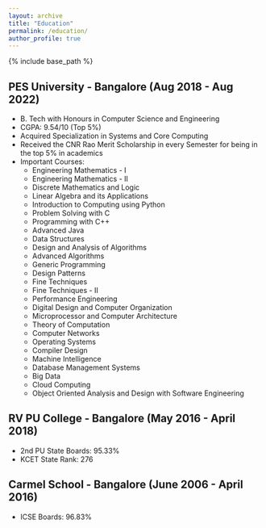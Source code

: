 ```yaml
---
layout: archive
title: "Education"
permalink: /education/
author_profile: true
---
```


{% include base_path %}

## PES University - Bangalore (Aug 2018 - Aug 2022)
 * B. Tech with Honours in Computer Science and Engineering
 * CGPA: 9.54/10 (Top 5%)
 * Acquired Specialization in Systems and Core Computing
 * Received the CNR Rao Merit Scholarship in every Semester for being in the top 5% in academics
 * Important Courses:
    * Engineering Mathematics - I
    * Engineering Mathematics - II
    * Discrete Mathematics and Logic
    * Linear Algebra and its Applications
    * Introduction to Computing using Python
    * Problem Solving with C
    * Programming with C++
    * Advanced Java
    * Data Structures
    * Design and Analysis of Algorithms
    * Advanced Algorithms
    * Generic Programming
    * Design Patterns
    * Fine Techniques
    * Fine Techniques - II
    * Performance Engineering
    * Digital Design and Computer Organization
    * Microprocessor and Computer Architecture
    * Theory of Computation
    * Computer Networks
    * Operating Systems
    * Compiler Design
    * Machine Intelligence
    * Database Management Systems
    * Big Data
    * Cloud Computing
    * Object Oriented Analysis and Design with Software Engineering


## RV PU College - Bangalore (May 2016 - April 2018)
 * 2nd PU State Boards: 95.33%
 * KCET State Rank: 276

## Carmel School - Bangalore (June 2006 - April 2016)
 * ICSE Boards: 96.83%

